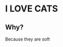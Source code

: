 <!DOCTYPE html>

<html>
	<head>
		<title>CJ Morrison</title>
	</head>
	<body>
		<h1>I LOVE CATS</h1>
		<h2>Why?</h2>
		<p>Because they are soft</p>
	</body>
</html>
